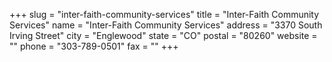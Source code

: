 +++
slug = "inter-faith-community-services"
title = "Inter-Faith Community Services"
name = "Inter-Faith Community Services"
address = "3370 South Irving Street"
city = "Englewood"
state = "CO"
postal = "80260"
website = ""
phone = "303-789-0501"
fax = ""
+++
